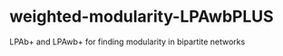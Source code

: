 weighted-modularity-LPAwbPLUS
=============================

LPAb+ and LPAwb+ for finding modularity in bipartite networks
